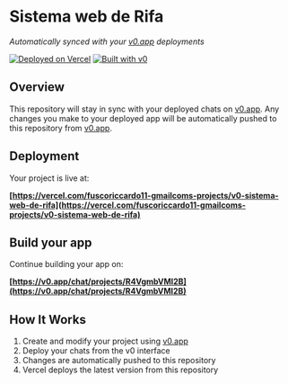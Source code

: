 # Sistema web de Rifa

*Automatically synced with your [v0.app](https://v0.app) deployments*

[![Deployed on Vercel](https://img.shields.io/badge/Deployed%20on-Vercel-black?style=for-the-badge&logo=vercel)](https://vercel.com/fuscoriccardo11-gmailcoms-projects/v0-sistema-web-de-rifa)
[![Built with v0](https://img.shields.io/badge/Built%20with-v0.app-black?style=for-the-badge)](https://v0.app/chat/projects/R4VgmbVMI2B)

## Overview

This repository will stay in sync with your deployed chats on [v0.app](https://v0.app).
Any changes you make to your deployed app will be automatically pushed to this repository from [v0.app](https://v0.app).

## Deployment

Your project is live at:

**[https://vercel.com/fuscoriccardo11-gmailcoms-projects/v0-sistema-web-de-rifa](https://vercel.com/fuscoriccardo11-gmailcoms-projects/v0-sistema-web-de-rifa)**

## Build your app

Continue building your app on:

**[https://v0.app/chat/projects/R4VgmbVMI2B](https://v0.app/chat/projects/R4VgmbVMI2B)**

## How It Works

1. Create and modify your project using [v0.app](https://v0.app)
2. Deploy your chats from the v0 interface
3. Changes are automatically pushed to this repository
4. Vercel deploys the latest version from this repository